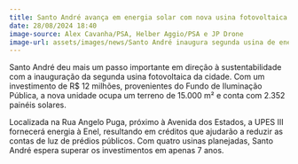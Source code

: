 ```yaml
---
title: Santo André avança em energia solar com nova usina fotovoltaica
date: 28/08/2024 18:40
image-source: Alex Cavanha/PSA, Helber Aggio/PSA e JP Drone
image-url: assets/images/news/Santo André inaugura segunda usina de energia fotovoltaica_Foto_JP Drone (3).jpeg
---
```


Santo André deu mais um passo importante em direção à sustentabilidade com a inauguração da segunda usina fotovoltaica da cidade. Com um investimento de R$ 12 milhões, provenientes do Fundo de Iluminação Pública, a nova unidade ocupa um terreno de 15.000 m² e conta com 2.352 painéis solares.

Localizada na Rua Angelo Puga, próximo à Avenida dos Estados, a UPES III fornecerá energia à Enel, resultando em créditos que ajudarão a reduzir as contas de luz de prédios públicos. Com quatro usinas planejadas, Santo André espera superar os investimentos em apenas 7 anos.